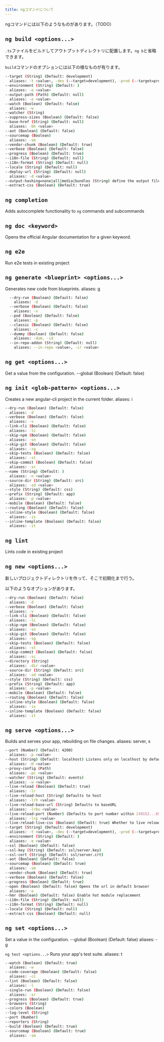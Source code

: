 ```yaml
---
title: ngコマンドについて
---
```


ngコマンドには以下のようなものがあります。（TODO）

<!-- break -->

## `ng build <options...>`

`.ts`ファイルをビルドしてアウトプットディレクトリに配置します。`ng b`と省略できます。

`build`コマンドのオプションには以下の様なものが有ります。

```bash
--target (String) (Default: development)
  aliases: -t <value>, -dev (--target=development), -prod (--target=production)
--environment (String) (Default: )
  aliases: -e <value>
--output-path (Path) (Default: null)
  aliases: -o <value>
--watch (Boolean) (Default: false)
  aliases: -w
--watcher (String)
--suppress-sizes (Boolean) (Default: false)
--base-href (String) (Default: null)
  aliases: -bh <value>
--aot (Boolean) (Default: false)
--sourcemap (Boolean)
  aliases: -sm
--vendor-chunk (Boolean) (Default: true)
--verbose (Boolean) (Default: false)
--progress (Boolean) (Default: true)
--i18n-file (String) (Default: null)
--i18n-format (String) (Default: null)
--locale (String) (Default: null)
--deploy-url (String) (Default: null)
  aliases: -d <value>
--output-hashing=none|all|media|bundles (String) define the output filename cache-busting hashing mode
--extract-css (Boolean) (Default: true)
```

## `ng completion`
  Adds autocomplete functionality to `ng` commands and subcommands


## `ng doc <keyword>`
  Opens the official Angular documentation for a given keyword.

## `ng e2e`
  Run e2e tests in existing project

## `ng generate <blueprint> <options...>`
  Generates new code from blueprints.
  aliases: g

```bash
  --dry-run (Boolean) (Default: false)
    aliases: -d
  --verbose (Boolean) (Default: false)
    aliases: -v
  --pod (Boolean) (Default: false)
    aliases: -p
  --classic (Boolean) (Default: false)
    aliases: -c
  --dummy (Boolean) (Default: false)
    aliases: -dum, -id
  --in-repo-addon (String) (Default: null)
    aliases: --in-repo <value>, -ir <value>
```

## `ng get <options...>`
  Get a value from the configuration.
  --global (Boolean) (Default: false)

## `ng init <glob-pattern> <options...>`
Creates a new angular-cli project in the current folder.
aliases: i

```bash
--dry-run (Boolean) (Default: false)
  aliases: -d
--verbose (Boolean) (Default: false)
  aliases: -v
--link-cli (Boolean) (Default: false)
  aliases: -lc
--skip-npm (Boolean) (Default: false)
  aliases: -sn
--skip-git (Boolean) (Default: false)
  aliases: -sg
--skip-tests (Boolean) (Default: false)
  aliases: -st
--skip-commit (Boolean) (Default: false)
  aliases: -sc
--name (String) (Default: )
  aliases: -n <value>
--source-dir (String) (Default: src)
  aliases: -sd <value>
--style (String) (Default: css)
--prefix (String) (Default: app)
  aliases: -p <value>
--mobile (Boolean) (Default: false)
--routing (Boolean) (Default: false)
--inline-style (Boolean) (Default: false)
  aliases: -is
--inline-template (Boolean) (Default: false)
  aliases: -it
```

## `ng lint`
Lints code in existing project


## `ng new <options...>`
新しいプロジェクトディレクトリを作って、そこで初期化まで行う。

以下のようなオプションがあります。

```bash
--dry-run (Boolean) (Default: false)
  aliases: -d
--verbose (Boolean) (Default: false)
  aliases: -v
--link-cli (Boolean) (Default: false)
  aliases: -lc
--skip-npm (Boolean) (Default: false)
  aliases: -sn
--skip-git (Boolean) (Default: false)
  aliases: -sg
--skip-tests (Boolean) (Default: false)
  aliases: -st
--skip-commit (Boolean) (Default: false)
  aliases: -sc
--directory (String)
  aliases: -dir <value>
--source-dir (String) (Default: src)
  aliases: -sd <value>
--style (String) (Default: css)
--prefix (String) (Default: app)
  aliases: -p <value>
--mobile (Boolean) (Default: false)
--routing (Boolean) (Default: false)
--inline-style (Boolean) (Default: false)
  aliases: -is
--inline-template (Boolean) (Default: false)
  aliases: -it
```

## `ng serve <options...>`
Builds and serves your app, rebuilding on file changes.
aliases: server, s

```bash
--port (Number) (Default: 4200)
  aliases: -p <value>
--host (String) (Default: localhost) Listens only on localhost by default
  aliases: -H <value>
--proxy-config (Path)
  aliases: -pc <value>
--watcher (String) (Default: events)
  aliases: -w <value>
--live-reload (Boolean) (Default: true)
  aliases: -lr
--live-reload-host (String) Defaults to host
  aliases: -lrh <value>
--live-reload-base-url (String) Defaults to baseURL
  aliases: -lrbu <value>
--live-reload-port (Number) (Defaults to port number within [49152...65535])
  aliases: -lrp <value>
--live-reload-live-css (Boolean) (Default: true) Whether to live reload CSS (default true)
--target (String) (Default: development)
  aliases: -t <value>, -dev (--target=development), -prod (--target=production)
--environment (String) (Default: )
  aliases: -e <value>
--ssl (Boolean) (Default: false)
--ssl-key (String) (Default: ssl/server.key)
--ssl-cert (String) (Default: ssl/server.crt)
--aot (Boolean) (Default: false)
--sourcemap (Boolean) (Default: true)
  aliases: -sm
--vendor-chunk (Boolean) (Default: true)
--verbose (Boolean) (Default: false)
--progress (Boolean) (Default: true)
--open (Boolean) (Default: false) Opens the url in default browser
  aliases: -o
--hmr (Boolean) (Default: false) Enable hot module replacement
--i18n-file (String) (Default: null)
--i18n-format (String) (Default: null)
--locale (String) (Default: null)
--extract-css (Boolean) (Default: null)
```

## `ng set <options...>`
Set a value in the configuration.
--global (Boolean) (Default: false)
  aliases: -g

`ng test <options...>`
Runs your app's test suite.
aliases: t

```bash
--watch (Boolean) (Default: true)
  aliases: -w
--code-coverage (Boolean) (Default: false)
  aliases: -cc
--lint (Boolean) (Default: false)
  aliases: -l
--single-run (Boolean) (Default: false)
  aliases: -sr
--progress (Boolean) (Default: true)
--browsers (String)
--colors (Boolean)
--log-level (String)
--port (Number)
--reporters (String)
--build (Boolean) (Default: true)
--sourcemap (Boolean) (Default: true)
  aliases: -sm
```
